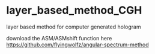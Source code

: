 # layer_based_method_CGH
layer based method for computer generated hologram

download the ASM/ASMshift function here https://github.com/flyingwolfz/angular-spectrum-method
